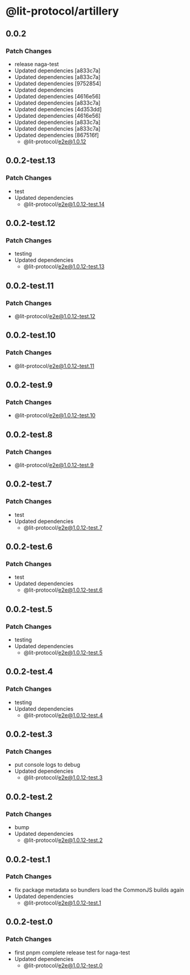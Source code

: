 # @lit-protocol/artillery

## 0.0.2

### Patch Changes

- release naga-test
- Updated dependencies [a833c7a]
- Updated dependencies [a833c7a]
- Updated dependencies [9752854]
- Updated dependencies
- Updated dependencies [4616e56]
- Updated dependencies [a833c7a]
- Updated dependencies [4d353dd]
- Updated dependencies [4616e56]
- Updated dependencies [a833c7a]
- Updated dependencies [a833c7a]
- Updated dependencies [867516f]
  - @lit-protocol/e2e@1.0.12

## 0.0.2-test.13

### Patch Changes

- test
- Updated dependencies
  - @lit-protocol/e2e@1.0.12-test.14

## 0.0.2-test.12

### Patch Changes

- testing
- Updated dependencies
  - @lit-protocol/e2e@1.0.12-test.13

## 0.0.2-test.11

### Patch Changes

- @lit-protocol/e2e@1.0.12-test.12

## 0.0.2-test.10

### Patch Changes

- @lit-protocol/e2e@1.0.12-test.11

## 0.0.2-test.9

### Patch Changes

- @lit-protocol/e2e@1.0.12-test.10

## 0.0.2-test.8

### Patch Changes

- @lit-protocol/e2e@1.0.12-test.9

## 0.0.2-test.7

### Patch Changes

- test
- Updated dependencies
  - @lit-protocol/e2e@1.0.12-test.7

## 0.0.2-test.6

### Patch Changes

- test
- Updated dependencies
  - @lit-protocol/e2e@1.0.12-test.6

## 0.0.2-test.5

### Patch Changes

- testing
- Updated dependencies
  - @lit-protocol/e2e@1.0.12-test.5

## 0.0.2-test.4

### Patch Changes

- testing
- Updated dependencies
  - @lit-protocol/e2e@1.0.12-test.4

## 0.0.2-test.3

### Patch Changes

- put console logs to debug
- Updated dependencies
  - @lit-protocol/e2e@1.0.12-test.3

## 0.0.2-test.2

### Patch Changes

- bump
- Updated dependencies
  - @lit-protocol/e2e@1.0.12-test.2

## 0.0.2-test.1

### Patch Changes

- fix package metadata so bundlers load the CommonJS builds again
- Updated dependencies
  - @lit-protocol/e2e@1.0.12-test.1

## 0.0.2-test.0

### Patch Changes

- first pnpm complete release test for naga-test
- Updated dependencies
  - @lit-protocol/e2e@1.0.12-test.0
